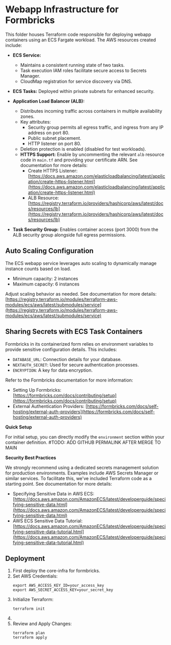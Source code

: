 # Webapp Infrastructure for Formbricks

This folder houses Terraform code responsible for deploying webapp containers using an ECS Fargate workload. The AWS resources created include:

* **ECS Service:**
    * Maintains a consistent running state of two tasks.
    * Task execution IAM roles facilitate secure access to Secrets Manager.
    * CloudMap registration for service discovery via DNS.

* **ECS Tasks:** Deployed within private subnets for enhanced security.

* **Application Load Balancer (ALB):**
    * Distributes incoming traffic across containers in multiple availability zones.
    * Key attributes:
        * Security group permits all egress traffic, and ingress from any IP address on port 80.
        * Public subnet placement.
        * HTTP listener on port 80.
    * Deletion protection is enabled (disabled for test workloads).
    * **HTTPS Support:** Enable by uncommenting the relevant  `alb` resource code in `main.tf` and providing your certificate ARN. See documentation for more details:
        - Create HTTPS Listener: [https://docs.aws.amazon.com/elasticloadbalancing/latest/application/create-https-listener.html](https://docs.aws.amazon.com/elasticloadbalancing/latest/application/create-https-listener.html)
        - ALB Resource: [https://registry.terraform.io/providers/hashicorp/aws/latest/docs/resources/lb](https://registry.terraform.io/providers/hashicorp/aws/latest/docs/resources/lb)

* **Task Security Group:** Enables container access (port 3000) from the ALB security group alongside full egress permissions.

## Auto Scaling Configuration

The ECS webapp service leverages auto scaling to dynamically manage instance counts based on load. 
* Minimum capacity: 2 instances
* Maximum capacity: 6 instances

Adjust scaling behavior as needed. See documentation for more details: [https://registry.terraform.io/modules/terraform-aws-modules/ecs/aws/latest/submodules/service](https://registry.terraform.io/modules/terraform-aws-modules/ecs/aws/latest/submodules/service)

## Sharing Secrets with ECS Task Containers

Formbricks in its containerized form relies on environment variables to provide sensitive configuration details. This includes:

* `DATABASE_URL`: Connection details for your database.
* `NEXTAUTH_SECRET`:  Used for secure authentication processes.
* `ENCRYPTION`: A key for data encryption.

Refer to the Formbricks documentation for more information:

* Setting Up Formbricks: [https://formbricks.com/docs/contributing/setup](https://formbricks.com/docs/contributing/setup)
* External Authentication Providers: [https://formbricks.com/docs/self-hosting/external-auth-providers](https://formbricks.com/docs/self-hosting/external-auth-providers)

**Quick Setup**

For initial setup, you can directly modify the `environment` section within your container definition. #TODO: ADD GITHUB PERMALINK AFTER MERGE TO MAIN

**Security Best Practices**

We strongly recommend using a dedicated secrets management solution for production environments. Examples include AWS Secrets Manager or similar services. To facilitate this, we've included Terraform code as a starting point. See documentation for more details:
- Specifying Sensitive Data in AWS ECS: [https://docs.aws.amazon.com/AmazonECS/latest/developerguide/specifying-sensitive-data.html](https://docs.aws.amazon.com/AmazonECS/latest/developerguide/specifying-sensitive-data.html)
- AWS ECS Sensitive Data Tutorial: [https://docs.aws.amazon.com/AmazonECS/latest/developerguide/specifying-sensitive-data-tutorial.html](https://docs.aws.amazon.com/AmazonECS/latest/developerguide/specifying-sensitive-data-tutorial.html) 


## Deployment

1. First deploy the core-infra for formbricks.
2. Set AWS Credentials:
   ```shell
   export AWS_ACCESS_KEY_ID=your_access_key
   export AWS_SECRET_ACCESS_KEY=your_secret_key
   ```
3. Initialize Terraform:
	```shell
	terraform init
	```
4.
5. Review and Apply Changes:
	```shell
	terraform plan
	terraform apply
	```

